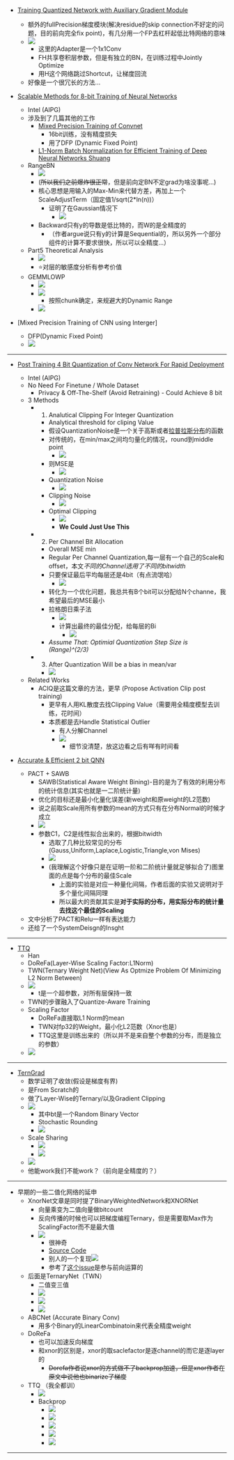 * [Training Quantized Network with Auxiliary Gradient Module]()
    * 额外的fullPrecision梯度模块(解决residue的skip connection不好定的问题，目的前向完全fix point)，有几分用一个FP去杠杆起低比特网络的意味
    * ![](https://github.com/A-suozhang/MyPicBed/raw/master/img/20191210113140.png)
      * 这里的Adapter是一个1x1Conv
      * FH共享卷积层参数，但是有独立的BN，在训练过程中Jointly Optimize
      * 用H这个网络跳过Shortcut，让梯度回流
    * 好像是一个很冗长的方法...


* [Scalable Methods for 8-bit Training of Neural Networks]()
  * Intel (AIPG)
  * 涉及到了几篇其他的工作
    * [Mixed Precision Training of Convnet](https://arxiv.org/pdf/1802.00930.pdf)
      * 16bit训练，没有精度损失
      * 用了DFP (Dynamic Fixed Point)
    * [L1-Norm Batch Normalization for Efficient Training of Deep Neural Networks Shuang](https://arxiv.org/pdf/1802.09769.pdf)
  * RangeBN
    * ![](https://github.com/A-suozhang/MyPicBed/raw/master/img/20191210171314.png)
    * (~~所以我们之前爆炸很正常~~，但是前向定BN不定grad为啥没事呢...)
    * 核心思想是用输入的Max-Min来代替方差，再加上一个ScaleAdjustTerm（固定值1/sqrt(2*ln(n))）
      * 证明了在Gaussian情况下
        * ![](https://github.com/A-suozhang/MyPicBed/raw/master/img/20191210172516.png)
    * Backward只有y的导数是低比特的，而W的是全精度的
      * （作者argue说只有y的计算是Sequential的，所以另外一个部分组件的计算不要求很快，所以可以全精度...）
  * Part5 Theoretical Analysis
    * ![](https://github.com/A-suozhang/MyPicBed/raw/master/img/20191210184548.png)
    * ⭐对层的敏感度分析有参考价值
  * GEMMLOWP
    * ![](https://github.com/A-suozhang/MyPicBed/raw/master/img/20191210164913.png)
    * ![](https://github.com/A-suozhang/MyPicBed/raw/master/img/20191210165035.png)
      * 按照chunk确定，来规避大的Dynamic Range
    * ![](https://github.com/A-suozhang/MyPicBed/raw/master/img/20191210165123.png)

* [Mixed Precision Training of CNN using Interger]
  * DFP(Dynamic Fixed Point)
  * ![](https://github.com/A-suozhang/MyPicBed/raw/master/img/20191210194007.png)

---

* [Post Training 4 Bit Quantization of Conv Network For Rapid Deployment](https://arxiv.org/pdf/1810.05723.pdf)
  * Intel (AIPG)
  * No Need For Finetune / Whole Dataset
    * Privacy & Off-The-Shelf (Avoid Retraining) - Could Achieve 8 bit
  * 3 Methods
    * 1. Analutical Clipping For Integer Quantization
      * Analytical threshold for cliping Value
      * 假设QuantizationNoise是一个关于高斯或者[拉普拉斯分布](https://zh.wikipedia.org/wiki/%E6%8B%89%E6%99%AE%E6%8B%89%E6%96%AF%E5%88%86%E5%B8%83)的函数
      * 对传统的，在min/max之间均匀量化的情况，round到middle point
        * ![](https://github.com/A-suozhang/MyPicBed/raw/master/img/20191213143844.png)
      * 则MSE是
        * ![](https://github.com/A-suozhang/MyPicBed/raw/master/img/20191213143814.png)
      * Quantization Noise
        * ![](https://github.com/A-suozhang/MyPicBed/raw/master/img/20191213144138.png)
      * Clipping Noise
        * ![](https://github.com/A-suozhang/MyPicBed/raw/master/img/20191213144206.png)
      * Optimal Clipping 
        * ![](https://github.com/A-suozhang/MyPicBed/raw/master/img/20191213144243.png)
        * **We Could Just Use This**
    * 2. Per Channel Bit Allocation
      * Overall MSE min
      * Regular Per Channel Quantization,每一层有一个自己的Scale和offset，本文*不同的Channel选用了不同的bitwidth*
      * 只要保证最后平均每层还是4bit（有点流氓哈）
        * ![](https://github.com/A-suozhang/MyPicBed/raw/master/img/20191213144616.png)
      * 转化为一个优化问题，我总共有B个bit可以分配给N个channe，我希望最后的MSE最小
      * 拉格朗日乘子法
        * ![](https://github.com/A-suozhang/MyPicBed/raw/master/img/20191213144836.png)
        * 计算出最终的最佳分配，给每层的Bi
          * ![](https://github.com/A-suozhang/MyPicBed/raw/master/img/20191213144918.png)
      * *Assume That: Optimial Quantization Step Size is (Range)^(2/3)*
    * 3. After Quantization Will be a bias in mean/var
      * ![](https://github.com/A-suozhang/MyPicBed/raw/master/img/20191213145006.png)
  * Related Works
    * ACIQ是这篇文章的方法，更早 (Propose Activation Clip post training)
      * 更早有人用KL散度去找Clipping Value（需要用全精度模型去训练，花时间）
      * 本质都是去Handle Statistical Outlier
        * 有人分解Channel 
        * ![](https://github.com/A-suozhang/MyPicBed/raw/master/img/20191213143501.png)
          * 细节没清楚，放这边看之后有咩有时间看

* [Accurate & Efficient 2 bit QNN](cn.bing.com/?toHttps=1&redig=7C8B48CACF7748ACB6C926F9E0DBECE4)
  * PACT + SAWB
    * SAWB(Statistical Aware Weight Bining)-目的是为了有效的利用分布的统计信息(其实也就是一二阶统计量)
    * 优化的目标还是最小化量化误差(新weight和原weight的L2范数)
    * 说之前取Scale用所有参数的mean的方式只有在分布Normal的时候才成立
    *  ![](https://github.com/A-suozhang/MyPicBed/raw/master/img/20191213150637.png)
    * 参数C1，C2是线性拟合出来的，根据bitwidth
      * 选取了几种比较常见的分布(Gauss,Uniform,Laplace,Logistic,Triangle,von Mises)
      * ![](https://github.com/A-suozhang/MyPicBed/raw/master/img/20191213150944.png)
      * (我理解这个好像只是在证明一阶和二阶统计量就足够拟合了)图里面的点是每个分布的最佳Scale
        * 上面的实验是对应一种量化间隔，作者后面的实验又说明对于多个量化间隔同理
        * 所以最大的贡献其实是**对于实际的分布，用实际分布的统计量去找这个最佳的Scaling**
  * 文中分析了PACT和Relu一样有表达能力
  * 还给了一个SystemDeisgn的Insght

---

* [TTQ]()
  * Han
  * DoReFa(Layer-Wise Scaling Factor:L1Norm)
  * TWN(Ternary Weight Net)(View As Optmize Problem Of Minimizing L2 Norm Between)
  * ![](https://github.com/A-suozhang/MyPicBed/raw/master/img/20191210130401.png)
    * t是一个超参数，对所有层保持一致
  * TWN的步骤融入了Quantize-Aware Training
  * Scaling Factor
    * DoReFa直接取L1 Norm的mean
    * TWN对fp32的Weight，最小化L2范数（Xnor也是）
    * TTQ这里是训练出来的（所以并不是来自整个参数的分布，而是独立的参数）
  * ![](https://github.com/A-suozhang/MyPicBed/raw/master/img/20191210132214.png)

---

* [TernGrad](https://papers.nips.cc/paper/6749-terngrad-ternary-gradients-to-reduce-communication-in-distributed-deep-learning.pdf)
  * 数学证明了收敛(假设是梯度有界)
  * 是From Scratch的
  * 做了Layer-Wise的Ternary/以及Gradient Clipping
  * ![](https://github.com/A-suozhang/MyPicBed/raw/master/img/20191213172324.png) 
    * 其中bt是一个Random Binary Vector
    * Stochastic Rounding
    * ![](https://github.com/A-suozhang/MyPicBed/raw/master/img/20191213172521.png)
  * Scale Sharing
    * ![](https://github.com/A-suozhang/MyPicBed/raw/master/img/20191213172635.png)
    * ![](https://github.com/A-suozhang/MyPicBed/raw/master/img/20191213172728.png)
  * ![](https://github.com/A-suozhang/MyPicBed/raw/master/img/20191213172838.png)
  * 他能work我们不能work？（前向是全精度的？）
 

---


* 早期的一些二值化网络的延申
  * XnorNet文章是同时提了BinaryWeightedNetwork和XNORNet
    * 向量乘变为二值向量做bitcount
    * 反向传播的时候也可以把梯度编程Ternary，但是需要取Max作为ScalingFactor而不是最大值
    * ![](https://github.com/A-suozhang/MyPicBed/raw/master/img/20191213153040.png)
      * 很神奇 
      * [Source Code](https://github.com/allenai/XNOR-Net/blob/master/models/alexnetxnor.lua) 
      * 别人的一个复现![](https://github.com/A-suozhang/MyPicBed/raw/master/img/20191213154204.png)
      * 参考了[这个issue](https://github.com/allenai/XNOR-Net/issues/4)是参与前向运算的
  * 后面是TernaryNet（TWN）
    * 二值变三值
    * ![](https://github.com/A-suozhang/MyPicBed/raw/master/img/20191213163328.png)
    * ![](https://github.com/A-suozhang/MyPicBed/raw/master/img/20191213163424.png)
    * ![](https://github.com/A-suozhang/MyPicBed/raw/master/img/20191213163501.png)
  * ABCNet (Accurate Binary Conv)
    * 用多个Binary的LinearCombinatoin来代表全精度weight
  * DoReFa
    * 也可以加速反向梯度
    * 和xnor的区别是，xnor的取saclefactor是逐channel的而它是逐layer的
      * ~~Dorefa作者说xnor的方式做不了backprop加速，但是xnor作者在原文中说他也binarize了梯度~~
  * TTQ （我全都训）
    * ![](https://github.com/A-suozhang/MyPicBed/raw/master/img/20191213162015.png)
    * Backprop
      * ![](https://github.com/A-suozhang/MyPicBed/raw/master/img/20191213162414.png)
      * ![](https://github.com/A-suozhang/MyPicBed/raw/master/img/20191213164311.png)
      * ![](https://github.com/A-suozhang/MyPicBed/raw/master/img/20191213162446.png)
      * ![](https://github.com/A-suozhang/MyPicBed/raw/master/img/20191213165007.png)
      * ![](https://github.com/A-suozhang/MyPicBed/raw/master/img/20191213162700.png)

---

